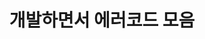 ---
title: "개발하면서 에러코드 모음"
permalink: /categories/latex/
layout: category
author_profile: true
taxonomy: latex
sidebar:
  nav : "docs"
---